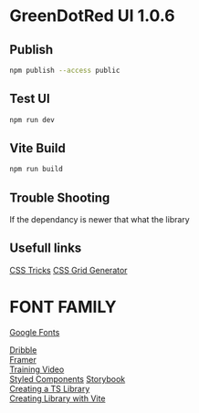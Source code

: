 # GreenDotRed UI 1.0.6

## Publish

```bash
npm publish --access public
```

## Test UI

```bash
npm run dev
```

## Vite Build

```bash
npm run build
```

## Trouble Shooting

If the dependancy is newer that what the library

## Usefull links

[CSS Tricks](https://css-tricks.com/snippets/css/a-guide-to-flexbox/)
[CSS Grid Generator](https://cssgrid-generator.netlify.app/)

# FONT FAMILY

[Google Fonts](https://fonts.google.com)

[Dribble](https://www.dribbble.com)  
[Framer](https://www.framer.com)  
[Training Video](https://www.bing.com/videos/search?q=npm+package+for+UI&docid=603513948180539029&mid=6F9ECF35776C67F327346F9ECF35776C67F32734&view=detail&FORM=VIRE)  
[Styled Components](https://styled-components.com)
[Storybook](https://storybook.js.org/)  
[Creating a TS Library](https://dev.to/alexeagleson/how-to-create-and-publish-a-react-component-library-2oe)  
[Creating Library with Vite](https://dev.to/receter/how-to-create-a-react-component-library-using-vites-library-mode-4lma)
